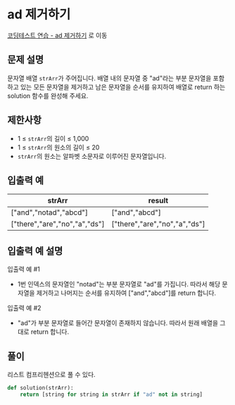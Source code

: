 # ad 제거하기

[코딩테스트 연습 - ad 제거하기][1] 로 이동

## 문제 설명

문자열 배열 `strArr`가 주어집니다. 배열 내의 문자열 중 "ad"라는 부분 문자열을 포함하고 있는 모든 문자열을 제거하고 남은 문자열을 순서를 유지하여 배열로 return 하는 solution 함수를 완성해 주세요.

## 제한사항

- 1 ≤ `strArr`의 길이 ≤ 1,000
- 1 ≤ `strArr`의 원소의 길이 ≤ 20
- `strArr`의 원소는 알파벳 소문자로 이루어진 문자열입니다.

## 입출력 예

| strArr                        | result                        |
| ----------------------------- | ----------------------------- |
| ["and","notad","abcd"]        | ["and","abcd"]                |
| ["there","are","no","a","ds"] | ["there","are","no","a","ds"] |

## 입출력 예 설명

입출력 예 #1

- 1번 인덱스의 문자열인 "notad"는 부분 문자열로 "ad"를 가집니다. 따라서 해당 문자열을 제거하고 나머지는 순서를 유지하여 ["and","abcd"]를 return 합니다.

입출력 예 #2

- "ad"가 부분 문자열로 들어간 문자열이 존재하지 않습니다. 따라서 원래 배열을 그대로 return 합니다.

## 풀이

리스트 컴프리헨션으로 풀 수 있다.

```python
def solution(strArr):
    return [string for string in strArr if "ad" not in string]
```

[1]: https://school.programmers.co.kr/learn/courses/30/lessons/181870
